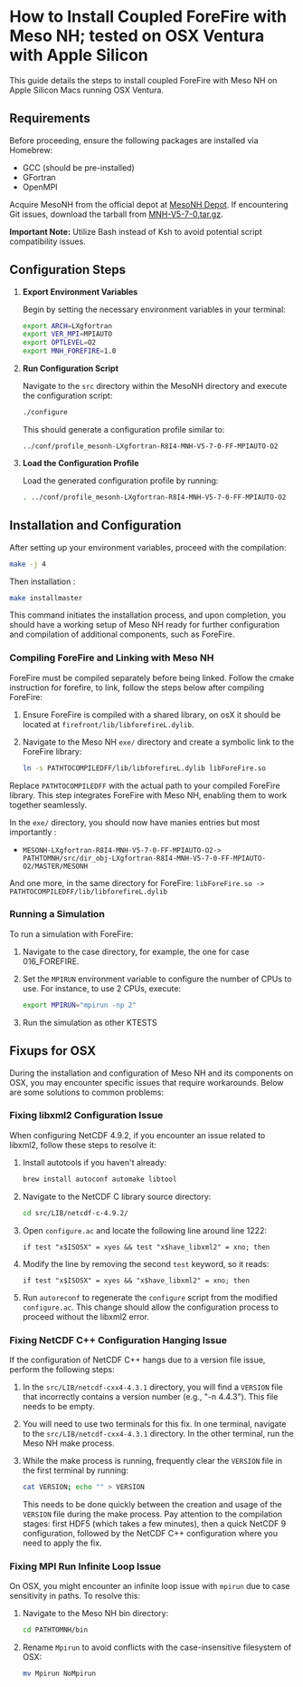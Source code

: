 # How to Install Coupled ForeFire with Meso NH; tested on OSX Ventura with Apple Silicon

This guide details the steps to install coupled ForeFire with Meso NH on Apple Silicon Macs running OSX Ventura.

## Requirements

Before proceeding, ensure the following packages are installed via Homebrew:

- GCC (should be pre-installed)
- GFortran
- OpenMPI

Acquire MesoNH from the official depot at [MesoNH Depot](http://mesonh.aero.obs-mip.fr). If encountering Git issues, download the tarball from [MNH-V5-7-0.tar.gz](http://mesonh.aero.obs-mip.fr/mesonh/dir_open/dir_MESONH/MNH-V5-7-0.tar.gz).

**Important Note:** Utilize Bash instead of Ksh to avoid potential script compatibility issues.

## Configuration Steps

1. **Export Environment Variables**

   Begin by setting the necessary environment variables in your terminal:

   ```bash
   export ARCH=LXgfortran
   export VER_MPI=MPIAUTO
   export OPTLEVEL=O2
   export MNH_FOREFIRE=1.0
   ```

2. **Run Configuration Script**

   Navigate to the `src` directory within the MesoNH directory and execute the configuration script:

   ```bash
   ./configure
   ```

   This should generate a configuration profile similar to:

   ```
   ../conf/profile_mesonh-LXgfortran-R8I4-MNH-V5-7-0-FF-MPIAUTO-O2
   ```

3. **Load the Configuration Profile**

   Load the generated configuration profile by running:

   ```bash
   . ../conf/profile_mesonh-LXgfortran-R8I4-MNH-V5-7-0-FF-MPIAUTO-O2
   ```


## Installation and Configuration

After setting up your environment variables, proceed with the compilation:

```bash
make -j 4
```

Then installation :

```bash
make installmaster
```

This command initiates the installation process, and upon completion, you should have a working setup of Meso NH ready for further configuration and compilation of additional components, such as ForeFire.

### Compiling ForeFire and Linking with Meso NH

ForeFire must be compiled separately before being linked. Follow the cmake instruction for forefire, to link, follow the steps below after compiling ForeFire:

1. Ensure ForeFire is compiled with a shared library, on osX it should be located at `firefront/lib/libforefireL.dylib`.
2. Navigate to the Meso NH `exe/` directory and create a symbolic link to the ForeFire library:

   ```bash
   ln -s PATHTOCOMPILEDFF/lib/libforefireL.dylib libForeFire.so
   ```

Replace `PATHTOCOMPILEDFF` with the actual path to your compiled ForeFire library. This step integrates ForeFire with Meso NH, enabling them to work together seamlessly.

In the `exe/` directory, you should now have manies entries but most importantly :

- `MESONH-LXgfortran-R8I4-MNH-V5-7-0-FF-MPIAUTO-O2-> PATHTOMNH/src/dir_obj-LXgfortran-R8I4-MNH-V5-7-0-FF-MPIAUTO-O2/MASTER/MESONH`

And one more, in the same directory for ForeFire: `libForeFire.so -> PATHTOCOMPILEDFF/lib/libforefireL.dylib`

### Running a Simulation

To run a simulation with ForeFire:

1. Navigate to the case directory, for example, the one for case 016_FOREFIRE.
2. Set the `MPIRUN` environment variable to configure the number of CPUs to use. For instance, to use 2 CPUs, execute:

   ```bash
   export MPIRUN="mpirun -np 2"
   ```
3. Run the simulation as other KTESTS

## Fixups for OSX

During the installation and configuration of Meso NH and its components on OSX, you may encounter specific issues that require workarounds. Below are some solutions to common problems:

### Fixing libxml2 Configuration Issue

When configuring NetCDF 4.9.2, if you encounter an issue related to libxml2, follow these steps to resolve it:

1. Install autotools if you haven't already:

   ```bash
   brew install autoconf automake libtool
   ```

2. Navigate to the NetCDF C library source directory:

   ```bash
   cd src/LIB/netcdf-c-4.9.2/
   ```

3. Open `configure.ac` and locate the following line around line 1222:

   ```plaintext
   if test "x$ISOSX" = xyes && test "x$have_libxml2" = xno; then
   ```

4. Modify the line by removing the second `test` keyword, so it reads:

   ```plaintext
   if test "x$ISOSX" = xyes && "x$have_libxml2" = xno; then
   ```

5. Run `autoreconf` to regenerate the `configure` script from the modified `configure.ac`. This change should allow the configuration process to proceed without the libxml2 error.

### Fixing NetCDF C++ Configuration Hanging Issue

If the configuration of NetCDF C++ hangs due to a version file issue, perform the following steps:

1. In the `src/LIB/netcdf-cxx4-4.3.1` directory, you will find a `VERSION` file that incorrectly contains a version number (e.g., "-n 4.4.3"). This file needs to be empty.

2. You will need to use two terminals for this fix. In one terminal, navigate to the `src/LIB/netcdf-cxx4-4.3.1` directory. In the other terminal, run the Meso NH make process.

3. While the make process is running, frequently clear the `VERSION` file in the first terminal by running:

   ```bash
   cat VERSION; echo "" > VERSION
   ```

   This needs to be done quickly between the creation and usage of the `VERSION` file during the make process. Pay attention to the compilation stages: first HDF5 (which takes a few minutes), then a quick NetCDF 9 configuration, followed by the NetCDF C++ configuration where you need to apply the fix.

### Fixing MPI Run Infinite Loop Issue

On OSX, you might encounter an infinite loop issue with `mpirun` due to case sensitivity in paths. To resolve this:

1. Navigate to the Meso NH bin directory:

   ```bash
   cd PATHTOMNH/bin
   ```

2. Rename `Mpirun` to avoid conflicts with the case-insensitive filesystem of OSX:

   ```bash
   mv Mpirun NoMpirun
   ```
